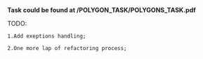 **Task could be found at /POLYGON_TASK/POLYGONS_TASK.pdf**

TODO: 
    
    1.Add exeptions handling;
   
    2.One more lap of refactoring process;
    
